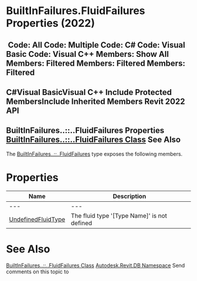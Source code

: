 # BuiltInFailures.FluidFailures Properties (2022)

﻿
 Code: All Code: Multiple Code: C# Code: Visual Basic Code: Visual C++  Members: Show All Members: Filtered Members: Filtered Members: Filtered   
---  
C#Visual BasicVisual C++
Include Protected MembersInclude Inherited Members
Revit 2022 API  
---  
BuiltInFailures..::..FluidFailures Properties  
[BuiltInFailures..::..FluidFailures Class](6347979b-5b5f-226b-3410-5f88b5fd7034.md "BuiltInFailures.FluidFailures Class") See Also  
---  
The [BuiltInFailures..::..FluidFailures](6347979b-5b5f-226b-3410-5f88b5fd7034.md "BuiltInFailures.FluidFailures Class") type exposes the following members.
# Properties
| Name | Description |
| --- | --- |
| --- | --- | --- |
| [UndefinedFluidType](028e0af6-93b4-37de-2b1d-1202dc6d9c65.md "UndefinedFluidType Property") | The fluid type '[Type Name]' is not defined |

# See Also
[BuiltInFailures..::..FluidFailures Class](6347979b-5b5f-226b-3410-5f88b5fd7034.md "BuiltInFailures.FluidFailures Class")
[Autodesk.Revit.DB Namespace](87546ba7-461b-c646-cbb1-2cb8f5bff8b2.md "Autodesk.Revit.DB Namespace")
Send comments on this topic to 